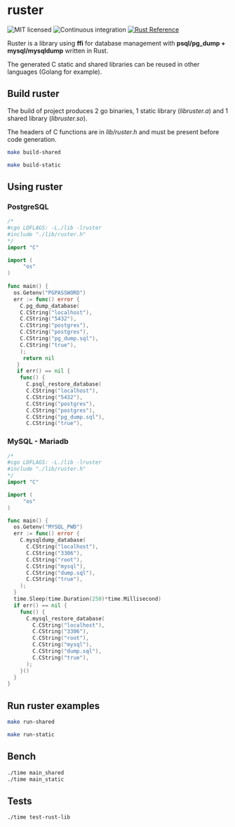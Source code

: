 # ruster


![MIT licensed](https://img.shields.io/badge/license-MIT-blue.svg)
![Continuous integration](https://github.com/actions-rs/cargo/workflows/Continuous%20integration/badge.svg)
[![Rust Reference](https://img.shields.io/badge/docs.rs-rustdoc-green)](https://docs.rs/ruster/1.2.4/ruster/)

Ruster is a library using **ffi** for database management with **psql/pg_dump + mysql/mysqldump** written in Rust.

The generated C static and shared libraries can be reused in other languages (Golang for example).

## Build ruster

The build of project produces 2 go binaries, 1 static library (_libruster.a_) and 1 shared library (_libruster.so_).

The headers of C functions are in _lib/ruster.h_ and must be present before code generation. 

```bash
make build-shared
```

```bash
make build-static
```

## Using ruster

### PostgreSQL  

```go
/*                                             
#cgo LDFLAGS: -L./lib -lruster                 
#include "./lib/ruster.h"                      
*/                                             
import "C"                                     

import (                                     
     "os"                                  
)                                          
                                           
func main() {                              
  os.Getenv("PGPASSWORD")                  
  err := func() error {                    
    C.pg_dump_database(                    
    C.CString("localhost"),                
    C.CString("5432"),                     
    C.CString("postgres"),                 
    C.CString("postgres"),                 
    C.CString("pg_dump.sql"),              
    C.CString("true"),                     
    );                                     
     return nil                            
   }                                       
   if err() == nil {                       
    func() {                               
      C.psql_restore_database(             
      C.CString("localhost"),              
      C.CString("5432"),                   
      C.CString("postgres"),               
      C.CString("postgres"),               
      C.CString("pg_dump.sql"),            
      C.CString("true"),                  
```

### MySQL - Mariadb

```go
/*                                             
#cgo LDFLAGS: -L./lib -lruster                 
#include "./lib/ruster.h"                      
*/                                             
import "C"

import (                                                          
     "os"                    
)                            

func main() {   
  os.Getenv("MYSQL_PWD")
  err := func() error {                               
    C.mysqldump_database(                                   
      C.CString("localhost"),                               
      C.CString("3306"),                                    
      C.CString("root"),                                    
      C.CString("mysql"),                                   
      C.CString("dump.sql"),                                
      C.CString("true"),                                    
    );
  }                                                      
  time.Sleep(time.Duration(250)*time.Millisecond)         
  if err() == nil {                         
    func() {
      C.mysql_restore_database(                               
        C.CString("localhost"),                               
        C.CString("3306"),                                    
        C.CString("root"),                                    
        C.CString("mysql"),                                   
        C.CString("dump.sql"),                                
        C.CString("true"),                                    
      );
    }()
  }
}
```

## Run ruster examples

```bash
make run-shared
```

```bash
make run-static
```

## Bench

```bash
./time main_shared
./time main_static
```

## Tests

```bash
./time test-rust-lib
```
